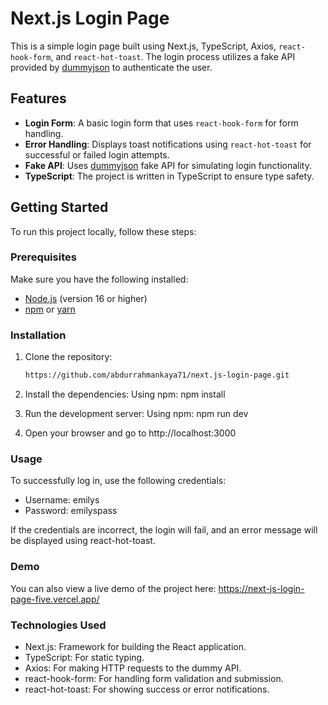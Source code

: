 # Next.js Login Page

This is a simple login page built using Next.js, TypeScript, Axios, `react-hook-form`, and `react-hot-toast`. The login process utilizes a fake API provided by [dummyjson](https://dummyjson.com/) to authenticate the user.

## Features

-   **Login Form**: A basic login form that uses `react-hook-form` for form handling.
-   **Error Handling**: Displays toast notifications using `react-hot-toast` for successful or failed login attempts.
-   **Fake API**: Uses [dummyjson](https://dummyjson.com/) fake API for simulating login functionality.
-   **TypeScript**: The project is written in TypeScript to ensure type safety.

## Getting Started

To run this project locally, follow these steps:

### Prerequisites

Make sure you have the following installed:

-   [Node.js](https://nodejs.org/) (version 16 or higher)
-   [npm](https://www.npmjs.com/) or [yarn](https://yarnpkg.com/)

### Installation

1. Clone the repository:

    ```bash
    https://github.com/abdurrahmankaya71/next.js-login-page.git

    ```

2. Install the dependencies: Using npm:
   npm install

3. Run the development server: Using npm:
   npm run dev

4. Open your browser and go to http://localhost:3000

### Usage

To successfully log in, use the following credentials:

-   Username: emilys
-   Password: emilyspass

If the credentials are incorrect, the login will fail, and an error message will be displayed using react-hot-toast.

### Demo

You can also view a live demo of the project here: https://next-js-login-page-five.vercel.app/

### Technologies Used

-   Next.js: Framework for building the React application.
-   TypeScript: For static typing.
-   Axios: For making HTTP requests to the dummy API.
-   react-hook-form: For handling form validation and submission.
-   react-hot-toast: For showing success or error notifications.
